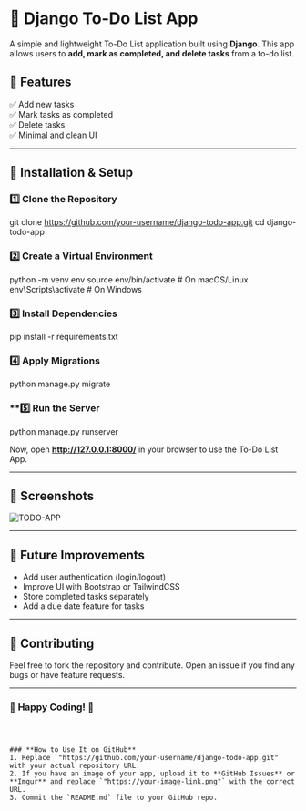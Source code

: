 # 📝 Django To-Do List App

A simple and lightweight To-Do List application built using **Django**. This app allows users to **add, mark as completed, and delete tasks** from a to-do list.

## 📌 Features

✅ Add new tasks  
✅ Mark tasks as completed  
✅ Delete tasks  
✅ Minimal and clean UI  

---

## 🚀 Installation & Setup

### **1️⃣ Clone the Repository**
git clone https://github.com/your-username/django-todo-app.git
cd django-todo-app


### **2️⃣ Create a Virtual Environment**
python -m venv env
source env/bin/activate  # On macOS/Linux
env\Scripts\activate     # On Windows


### **3️⃣ Install Dependencies**
pip install -r requirements.txt


### **4️⃣ Apply Migrations**
python manage.py migrate


### **5️⃣ Run the Server
python manage.py runserver

Now, open **http://127.0.0.1:8000/** in your browser to use the To-Do List App.

---

## 📸 Screenshots

![TODO-APP](https://github.com/user-attachments/assets/105f3a7e-59cf-4cde-afc3-fd008d5f6553)


---

## 📝 Future Improvements
- Add user authentication (login/logout)
- Improve UI with Bootstrap or TailwindCSS
- Store completed tasks separately
- Add a due date feature for tasks

---

## 🤝 Contributing
Feel free to fork the repository and contribute. Open an issue if you find any bugs or have feature requests.

---

### 🎯 **Happy Coding!** 🚀
```

---

### **How to Use It on GitHub**
1. Replace `"https://github.com/your-username/django-todo-app.git"` with your actual repository URL.  
2. If you have an image of your app, upload it to **GitHub Issues** or **Imgur** and replace `"https://your-image-link.png"` with the correct URL.  
3. Commit the `README.md` file to your GitHub repo.  

